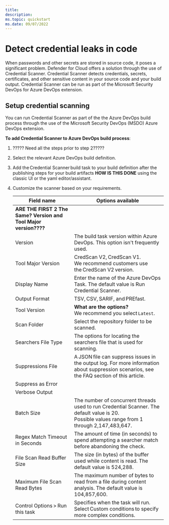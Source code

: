 ```yaml
---
title: 
description: 
ms.topic: quickstart
ms.date: 09/07/2022
---
```


# Detect credential leaks in code

When passwords and other secrets are stored in  source code, it poses a significant problem. Defender for Cloud offers a solution through the use of Credential Scanner. Credential Scanner detects credentials, secrets, certificates, and other sensitive content in your source code and your build output. Credential Scanner can be run as part of the Microsoft Security DevOps for Azure DevOps extension.

## Setup credential scanning

You can run Credential Scanner as part of the the Azure DevOps build process through the use of the Microsoft Security DevOps (MSDO) Azure DevOps extension.

**To add Credential Scanner to Azure DevOps build process**:

1. ????? Need all the steps prior to step 2?????

1. Select the relevant Azure DevOps build definition.

1. Add the Credential Scanner build task to your build definition after the publishing steps for your build artifacts **HOW IS THIS DONE** using the classic UI or the yaml editor/assistant.

1. Customize the scanner based on your requirements.

    | Field name | Options available |
    |--|--|
    | **ARE THE FIRST 2 The Same? Version and Tool Major version????** |  |
    | Version | The build task version within Azure DevOps. This option isn't frequently used. |        
    | Tool Major Version | CredScan V2, CredScan V1. <br> We recommend customers use the CredScan V2 version. |
    | Display Name | Enter the name of the Azure DevOps Task. The default value is Run Credential Scanner. |
    | Output Format | TSV, CSV, SARIF, and PREfast. |
    | Tool Version | **What are the options?** <br> We recommend you select `Latest`. |
    | Scan Folder | Select the repository folder to be scanned. |
    | Searchers File Type | The options for locating the searchers file that is used for scanning. |
    | Suppressions File | A JSON file can suppress issues in the output log. For more information about suppression scenarios, see the FAQ section of this article. |
    | Suppress as Error |  |
    | Verbose Output |   |
    | Batch Size | The number of concurrent threads used to run Credential Scanner. The default value is 20. <br> Possible values range from 1 through 2,147,483,647. |
    | Regex Match Timeout in Seconds | The amount of time (in seconds) to spend attempting a searcher match before abandoning the check. |
    | File Scan Read Buffer Size | The size (in bytes) of the buffer used while content is read. The default value is 524,288. |
    | Maximum File Scan Read Bytes | The maximum number of bytes to read from a file during content analysis. The default value is 104,857,600. |
    | Control Options > Run this task | Specifies when the task will run. Select Custom conditions to specify more complex conditions. |
